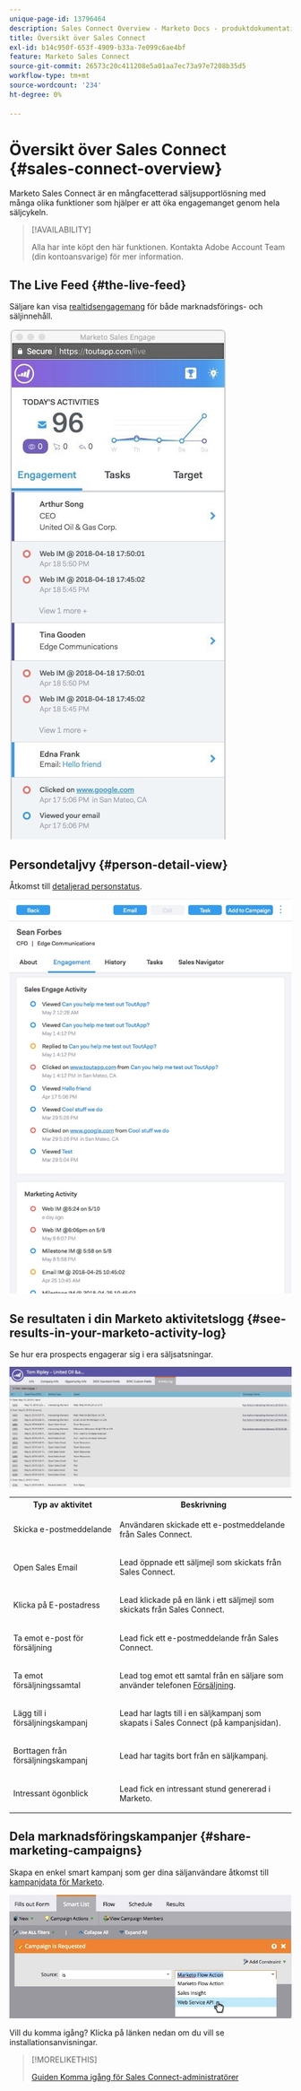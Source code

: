 ```yaml
---
unique-page-id: 13796464
description: Sales Connect Overview - Marketo Docs - produktdokumentation
title: Översikt över Sales Connect
exl-id: b14c950f-653f-4909-b33a-7e099c6ae4bf
feature: Marketo Sales Connect
source-git-commit: 26573c20c411208e5a01aa7ec73a97e7208b35d5
workflow-type: tm+mt
source-wordcount: '234'
ht-degree: 0%

---
```


# Översikt över Sales Connect {#sales-connect-overview}

Marketo Sales Connect är en mångfacetterad säljsupportlösning med många olika funktioner som hjälper er att öka engagemanget genom hela säljcykeln.

>[!AVAILABILITY]
>
>Alla har inte köpt den här funktionen. Kontakta Adobe Account Team (din kontoansvarige) för mer information.

## The Live Feed {#the-live-feed}

Säljare kan visa [realtidsengagemang](/help/marketo/product-docs/marketo-sales-connect/email/the-live-feed/live-feed-overview.md) för både marknadsförings- och säljinnehåll.

![](assets/engagement.jpg)

## Persondetaljvy {#person-detail-view}

Åtkomst till [detaljerad personstatus](/help/marketo/product-docs/marketo-sales-connect/people/person-detail-view.md).

![](assets/2018-05-11-at-3.28-pm.jpg)

## Se resultaten i din Marketo aktivitetslogg {#see-results-in-your-marketo-activity-log}

Se hur era prospects engagerar sig i era säljsatsningar.

![](assets/2018-05-11-at-3.30-pm.jpg)

<table>
 <tbody>
  <tr>
   <th>Typ av aktivitet</th>
   <th>Beskrivning</th>
  </tr>
  <tr>
   <td><p>Skicka e-postmeddelande</p></td>
   <td><p>Användaren skickade ett e-postmeddelande från Sales Connect.</p></td>
  </tr>
  <tr>
   <td><p>Open Sales Email</p></td>
   <td><p>Lead öppnade ett säljmejl som skickats från Sales Connect.</p></td>
  </tr>
  <tr>
   <td><p>Klicka på E-postadress</p></td>
   <td><p>Lead klickade på en länk i ett säljmejl som skickats från Sales Connect.</p></td>
  </tr>
  <tr>
   <td colspan="1"><p>Ta emot e-post för försäljning</p></td>
   <td colspan="1"><p>Lead fick ett e-postmeddelande från Sales Connect.</p></td>
  </tr>
  <tr>
   <td colspan="1"><p>Ta emot försäljningssamtal</p></td>
   <td colspan="1"><p>Lead tog emot ett samtal från en säljare som använder telefonen <a href="/help/marketo/product-docs/marketo-sales-connect/phone/sales-phone-overview.md" rel="nofollow">Försäljning</a>.</p></td>
  </tr>
  <tr>
   <td colspan="1"><p>Lägg till i försäljningskampanj</p></td>
   <td colspan="1"><p>Lead har lagts till i en säljkampanj som skapats i Sales Connect (på kampanjsidan).</p></td>
  </tr>
  <tr>
   <td colspan="1"><p>Borttagen från försäljningskampanj</p></td>
   <td colspan="1"><p>Lead har tagits bort från en säljkampanj.</p></td>
  </tr>
  <tr>
   <td colspan="1"><p>Intressant ögonblick</p></td>
   <td colspan="1"><p>Lead fick en intressant stund genererad i Marketo.</p></td>
  </tr>
 </tbody>
</table>

## Dela marknadsföringskampanjer {#share-marketing-campaigns}

Skapa en enkel smart kampanj som ger dina säljanvändare åtkomst till [kampanjdata för Marketo](/help/marketo/product-docs/marketo-sales-connect/marketo/make-a-campaign-visible-to-sales-connect-users.md).

![](assets/campaign-is-requested.jpg)

Vill du komma igång? Klicka på länken nedan om du vill se installationsanvisningar.

>[!MORELIKETHIS]
>
>[Guiden Komma igång för Sales Connect-administratörer](/help/marketo/product-docs/marketo-sales-connect/getting-started/getting-started-guide-for-sales-connect-admins.md)
